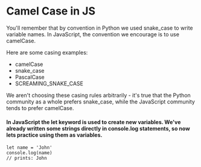 # Camel Case in JS
You'll remember that by convention in Python we used snake_case to write variable names. In JavaScript, the convention we encourage is to use camelCase.

Here are some casing examples:

- camelCase
- snake_case
- PascalCase
- SCREAMING_SNAKE_CASE

We aren't choosing these casing rules arbitrarily - it's true that the Python community as a whole prefers snake_case, while the JavaScript community tends to prefer camelCase.

#### In JavaScript the let keyword is used to create new variables. We've already written some strings directly in console.log statements, so now lets practice using them as variables.
```
let name = 'John'
console.log(name)
// prints: John
```
